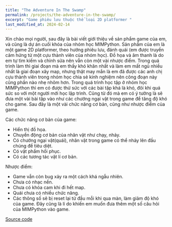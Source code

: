```yaml
---
title: "The Adventure In The Swamp"
permalink: /projects/the-adventure-in-the-swamp/
excerpt: "Game phiêu lưu thuộc thể loại 2D platformer "
last_modified_at: 2024-02-14
---
```


Xin chào mọi người, sau đây là bài viết giới thiệu về sản phẩm game của em, và cũng là dự án cuối khóa của nhóm học MIMPython. Sản phẩm của em là một game 2D platformer, theo hướng phiêu lưu, đánh quái (em được truyền cảm hứng từ một cựu thành viên của nhóm học). Đồ họa và âm thanh là do em tự tìm kiếm và chỉnh sửa nên vẫn còn một vài nhược điểm. Trong quá trình làm thì giai đoạn mà em thấy khó khăn nhất và làm em mất ngủ nhiều nhất là giai đoạn xây map, nhưng thật may mắn là em đã được các anh chị cựu thành viên trong nhóm học chia sẻ kinh nghiệm nên công đoạn này cũng phần nào nhẹ nhõm hơn. Trong quá trình học tập ở nhóm học MIMPython thì em có được thử sức với các bài tập khá là khó, đôi khi quá sức so với một người mới học lập trình. Cũng từ đó mà em có ý tưởng là sẽ đưa một vài bài tập vào như các chướng ngại vật trong game để tăng độ khó cho game. Sau đây là một vài chức năng cơ bản, cũng như nhược điểm của game.

Các chức năng cơ bản của game:

- Hiển thị đồ họa.
- Chuyển động cơ bản của nhân vật như chạy, nhảy.
- Có chướng ngại vật(quái), nhân vật trong game có thể nhảy lên đầu chúng để tiêu diệt.
- Có vật phẩm hồi phục.
- Có các tương tác vật lí cơ bản.

Nhược điểm:

- Game vẫn còn bug xảy ra một cách khá ngẫu nhiên.
- Chưa có nhạc nền.
- Chưa có khóa cam khi đi hết map.
- Quái chưa có nhiều chức năng.
- Các thông số sẽ bị reset lại từ đầu mỗi khi qua màn, làm giảm độ khó của game. Đây cũng là lí do khiến em muốn đưa thêm một số câu hỏi của MIMPython vào game.

[Source code](https://github.com/mquangdo/PygameProject-TheAdventureInTheSwamp)
